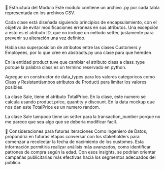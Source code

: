 📁 Estructura del Modulo
Este modulo contiene un archivo .py por cada tabla representada en los archivos CSV.

Cada clase está diseñada siguiendo principios de encapsulamiento, con el objetivo de evitar modificaciones erróneas en sus atributos. Una excepción a esto es el atributo ID, que no incluye un método setter, justamente para prevenir su alteración una vez definido.

Habia una superposicion de atributos entre las clases Customers y Employees, por lo que cree en abstracts.py una clase para que hereden.

En la entidad product tuve que cambiar el atributo class a class_type porque la palabra class es un termino reservado en python.

Agregue un constructor de data_types para los valores categoricos como Class y Resistant(ambos atributos de Product) para limitar los valores posibles.

La clase Sale, tiene el atributo TotalPrice. En la clase, este numero se calcula usando product.price, quantity y discount. En la data mockup que nos dan este TotalPrice es un numero random.

La clase Sale tampoco tiene un setter para la transaction_number porque no me parece que sea algo que se deberia modificar facil.

🧠 Consideraciones para futuras iteraciones
Como Ingeniero de Datos, propondría en futuras etapas conversar con los stakeholders para comenzar a recolectar la fecha de nacimiento de los customes. Esta información permitiría realizar análisis más avanzados, como identificar patrones de compra según la edad. Con esos insights, se podrían orientar campañas publicitarias más efectivas hacia los segmentos adecuados del público.